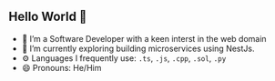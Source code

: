## Hello World 👋

<!--
**iamsdas/iamsdas** is a ✨ _special_ ✨ repository because its `README.md` (this file) appears on your GitHub profile.

Here are some ideas to get you started:

- 🔭 I’m currently working on ...
- 🌱 I’m currently learning ...
- 👯 I’m looking to collaborate on ...
- 🤔 I’m looking for help with ...
- 💬 Ask me about ...
- 📫 How to reach me: ...
- 😄 Pronouns: ...
- ⚡ Fun fact: ...
### About Me 🚀  
-->

- 🔭 I’m a Software Developer with a keen interst in the web domain
- 🌱 I’m currently exploring building microservices using NestJs.
- ⚙️ Languages I frequently use: `.ts`, `.js`, `.cpp`, `.sol`, `.py`
- 😄 Pronouns: He/Him
